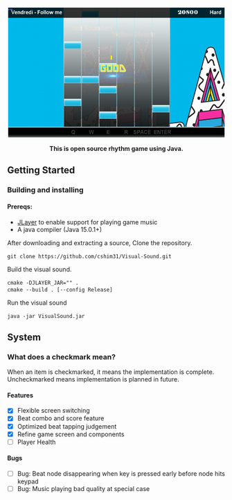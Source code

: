 <p align="center">
 <img src = "src/img/githubImage.png" alt = "Screenshot of a 2D rhythm game" style="width:500px;height:300px;"/>
</p>

<p align="center">
 <strong>This is open source rhythm game using Java.</strong>
</p>

## Getting Started
### Building and installing

#### Prereqs:
- [JLayer](https://jar-download.com/artifacts/javazoom) to enable support for playing game music
- A java compiler (Java 15.0.1+)

<p> After downloading and extracting a source, Clone the repository.</p>
    
    git clone https://github.com/cshim31/Visual-Sound.git
  
<p> Build the visual sound. </p> 

    cmake -DJLAYER_JAR="" .
    cmake --build . [--config Release]
    
<p> Run the visual sound </p>
 
    java -jar VisualSound.jar
    

## System
### What does a checkmark mean?

</p>When an item is checkmarked, it means the implementation is complete. Uncheckmarked means implementation is planned in future. 

#### Features
 - [x] Flexible screen switching
 - [x] Beat combo and score feature
 - [x] Optimized beat tapping judgement
 - [x] Refine game screen and components
 - [ ] Player Health 

#### Bugs
 - [ ] Bug: Beat node disappearing when key is pressed early before node hits keypad
 - [ ] Bug: Music playing bad quality at special case
